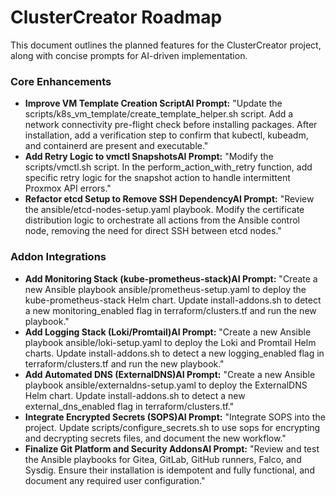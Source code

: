 # **ClusterCreator Roadmap**

This document outlines the planned features for the ClusterCreator project, along with concise prompts for AI-driven implementation.

### **Core Enhancements**

* **Improve VM Template Creation ScriptAI Prompt:** "Update the scripts/k8s\_vm\_template/create\_template\_helper.sh script. Add a network connectivity pre-flight check before installing packages. After installation, add a verification step to confirm that kubectl, kubeadm, and containerd are present and executable."  
* **Add Retry Logic to vmctl SnapshotsAI Prompt:** "Modify the scripts/vmctl.sh script. In the perform\_action\_with\_retry function, add specific retry logic for the snapshot action to handle intermittent Proxmox API errors."  
* **Refactor etcd Setup to Remove SSH DependencyAI Prompt:** "Review the ansible/etcd-nodes-setup.yaml playbook. Modify the certificate distribution logic to orchestrate all actions from the Ansible control node, removing the need for direct SSH between etcd nodes."

### **Addon Integrations**

* **Add Monitoring Stack (kube-prometheus-stack)AI Prompt:** "Create a new Ansible playbook ansible/prometheus-setup.yaml to deploy the kube-prometheus-stack Helm chart. Update install-addons.sh to detect a new monitoring\_enabled flag in terraform/clusters.tf and run the new playbook."  
* **Add Logging Stack (Loki/Promtail)AI Prompt:** "Create a new Ansible playbook ansible/loki-setup.yaml to deploy the Loki and Promtail Helm charts. Update install-addons.sh to detect a new logging\_enabled flag in terraform/clusters.tf and run the new playbook."  
* **Add Automated DNS (ExternalDNS)AI Prompt:** "Create a new Ansible playbook ansible/externaldns-setup.yaml to deploy the ExternalDNS Helm chart. Update install-addons.sh to detect a new external\_dns\_enabled flag in terraform/clusters.tf."  
* **Integrate Encrypted Secrets (SOPS)AI Prompt:** "Integrate SOPS into the project. Update scripts/configure\_secrets.sh to use sops for encrypting and decrypting secrets files, and document the new workflow."  
* **Finalize Git Platform and Security AddonsAI Prompt:** "Review and test the Ansible playbooks for Gitea, GitLab, GitHub runners, Falco, and Sysdig. Ensure their installation is idempotent and fully functional, and document any required user configuration."